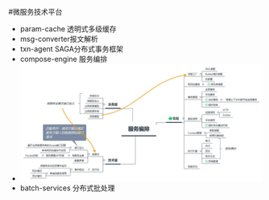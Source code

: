 #微服务技术平台
  
  * param-cache 透明式多级缓存
  * msg-converter报文解析
  * txn-agent SAGA分布式事务框架
  * compose-engine 服务编排
  * ![](http://github.com/fan-long/msdemo-v2/raw/master/img/compose-engine.jpg)
  * batch-services 分布式批处理
